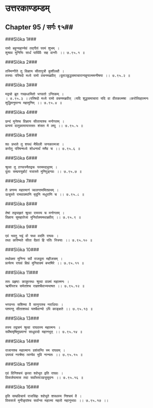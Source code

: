 उत्तरकाण्डम्डम्
===============================


## Chapter 95  / सर्गः ९५##


###Slōka 1###


    रामो बहून्यहान्येवं तद्गीतं परमं शुभम् ।
    शुश्राव मुनिभिः सार्धं पार्थिवैः सह वानरैः ।। ७.९५.१ ॥


###Slōka 2###


    तस्मिन्गीते तु विज्ञाय सीतापुत्रौ कुशीलवौ ।
    तस्याः परिषदो मध्ये रामो वचनमब्रवीत् ।दूताञ्छुद्धसमाचारानाहूयात्ममनीषया ।। ७.९५.२ ॥


###Slōka 3###


    मद्वचो ब्रूत गच्छध्वमितो भगवतो ऽन्तिकम् ।
    । ७.९५.३ ।।परिषदो मध्ये रामो वचनमब्रवीत् ।यदि शुद्धसमाचारा यदि वा वीतकल्मषा ।करोत्विहात्मनः शुद्धिमनुमान्य महामुनिम् ।। ७.९५.४ ॥


###Slōka 4###


    छन्दं मुनेश्च विज्ञाय सीतायाश्च मनोगतम् ।
    प्रत्ययं दातुकामायास्ततः शंसत मे लघु ।। ७.९५.५ ॥


###Slōka 5###


    श्वः प्रभाते तु शपथं मैथिली जनकात्मजा ।
    करोतु परिषन्मध्ये शोधनार्थं ममैव च ।। ७.९५.६ ॥


###Slōka 6###


    श्रुत्वा तु ऱागवस्यैतद्वचः परममद्भुतम् ।
    दूताः सम्प्रययुर्बाटं यत्रास्ते मुनिपुङ्गवः ।। ७.९५.७ ॥


###Slōka 7###


    ते प्रणम्य महात्मानं ज्वलन्तममितप्रभम् ।
    ऊचुस्ते रामवाक्यानि मृदूनि मधुराणि च ।। ७.९५.८ ॥


###Slōka 8###


    तेषां तद्व्याहृतं श्रुत्वा रामस्य च मनोगतम् ।
    विज्ञाय सुमहातेजा मुनिर्वाक्यमथाब्रवीत् ।। ७.९५.९ ॥


###Slōka 9###


    एवं भवतु भद्रं वो यथा वदति राघवः ।
    तथा करिष्यते सीता दैवतं हि पतिः स्त्रियाः ।। ७.९५.१० ॥


###Slōka 10###


    तथोक्ता मुनिना सर्वे राजदूता महौजसम् ।
    प्रत्येत्य राघवं क्षिप्रं मुनिवाक्यं बभाषिरे ।। ७.९५.११ ॥


###Slōka 11###


    ततः प्रहृष्टः काकुत्स्थः श्रुत्वा वाक्यं महात्मनः ।
    ऋषींस्तत्र समेतांश्च राज्ञश्चैवाभ्यभाषत ।। ७.९५.१२ ॥


###Slōka 12###


    भगवन्तः सशिष्या वै सानुगाश्च नराधिपाः ।
    पश्यन्तु सीताशपथं यश्चैवान्यो ऽपि काङ्क्षते ।। ७.९५.१३ ॥


###Slōka 13###


    तस्य तद्वचनं श्रुत्वा राघवस्य महात्मनः ।
    सर्वेषामृषिमुख्यानां साधुवादो महानभूत् ।। ७.९५.१४ ॥


###Slōka 14###


    राजानश्च महात्मानः प्रशंसन्ति स्म राघवम् ।
    उपपन्नं नरश्रेष्ठ त्वय्येव भुवि नान्यतः ।। ७.९५.१५ ॥


###Slōka 15###


    एवं विनिश्चयं कृत्वा श्वोभूत इति राघवः ।
    विसर्जयामास तदा सर्वांस्ताञ्छत्रुसूदनः ।। ७.९५.१६ ॥


###Slōka 16###


    इति सम्प्रविचार्य राजसिंहः श्वोभूते शपथस्य निश्चयं वै ।
    विससर्ज मुनीन्नृपांश्च सर्वान्स महात्मा महतो महानुभावः ।। ७.९५.१७ ।।


